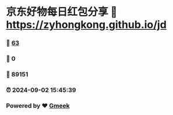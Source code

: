# 京东好物每日红包分享 :link: https://zyhongkong.github.io/jd 
### :page_facing_up: [63](https://zyhongkong.github.io/jd/tag.html) 
### :speech_balloon: 0 
### :hibiscus: 89151 
### :alarm_clock: 2024-09-02 15:45:39 
### Powered by :heart: [Gmeek](https://github.com/Meekdai/Gmeek)
